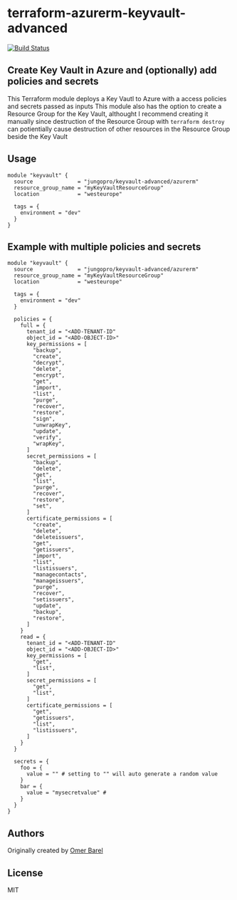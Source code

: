 # terraform-azurerm-keyvault-advanced

[![Build Status](https://dev.azure.com/jungodevops/Terraform/_apis/build/status/jungopro.terraform-azurerm-keyvault-advanced?branchName=master)](https://dev.azure.com/jungodevops/Terraform/_build/latest?definitionId=27&branchName=master)

## Create Key Vault in Azure and (optionally) add policies and secrets

This Terraform module deploys a Key Vautl to Azure with a access policies and secrets passed as inputs
This module also has the option to create a Resource Group for the Key Vault, althought I recommend creating it manually since destruction of the Resource Group with `terraform destroy` can potientially cause destruction of other resources in the Resource Group beside the Key Vault

## Usage

```hcl
module "keyvault" {
  source              = "jungopro/keyvault-advanced/azurerm"
  resource_group_name = "myKeyVaultResourceGroup"
  location            = "westeurope"

  tags = {
    environment = "dev"
  }
}
```

## Example with multiple policies and secrets

```hcl
module "keyvault" {
  source              = "jungopro/keyvault-advanced/azurerm"
  resource_group_name = "myKeyVaultResourceGroup"
  location            = "westeurope"

  tags = {
    environment = "dev"
  }

  policies = {
    full = {
      tenant_id = "<ADD-TENANT-ID"
      object_id = "<ADD-OBJECT-ID>"
      key_permissions = [
        "backup",
        "create",
        "decrypt",
        "delete",
        "encrypt",
        "get",
        "import",
        "list",
        "purge",
        "recover",
        "restore",
        "sign",
        "unwrapKey",
        "update",
        "verify",
        "wrapKey",
      ]
      secret_permissions = [
        "backup",
        "delete",
        "get",
        "list",
        "purge",
        "recover",
        "restore",
        "set",
      ]
      certificate_permissions = [
        "create",
        "delete",
        "deleteissuers",
        "get",
        "getissuers",
        "import",
        "list",
        "listissuers",
        "managecontacts",
        "manageissuers",
        "purge",
        "recover",
        "setissuers",
        "update",
        "backup",
        "restore",
      ]
    }
    read = {
      tenant_id = "<ADD-TENANT-ID"
      object_id = "<ADD-OBJECT-ID>"
      key_permissions = [
        "get",
        "list",
      ]
      secret_permissions = [
        "get",
        "list",
      ]
      certificate_permissions = [
        "get",
        "getissuers",
        "list",
        "listissuers",
      ]
    }
  }

  secrets = {
    foo = {
      value = "" # setting to "" will auto generate a random value
    }
    bar = {
      value = "mysecretvalue" #
    }
  }
}
```

## Authors

Originally created by [Omer Barel](https://github.com/jungopro)

## License

MIT
